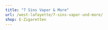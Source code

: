 ```yaml
---
title: "7 Sins Vapor & More"
url: /west-lafayette/7-sins-vapor-und-more/
shop: E-Zigaretten
---
```

